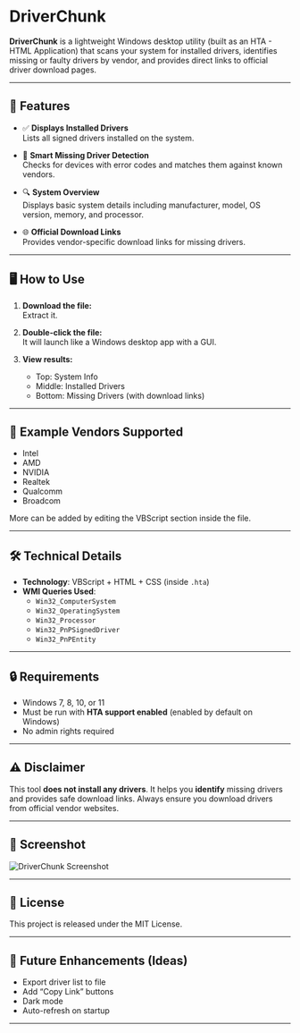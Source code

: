 # DriverChunk

**DriverChunk** is a lightweight Windows desktop utility (built as an HTA - HTML Application) that scans your system for installed drivers, identifies missing or faulty drivers by vendor, and provides direct links to official driver download pages.

---

## 🚀 Features

- ✅ **Displays Installed Drivers**  
  Lists all signed drivers installed on the system.

- 🧠 **Smart Missing Driver Detection**  
  Checks for devices with error codes and matches them against known vendors.

- 🔍 **System Overview**  
  Displays basic system details including manufacturer, model, OS version, memory, and processor.

- 🌐 **Official Download Links**  
  Provides vendor-specific download links for missing drivers.

---

## 🖥️ How to Use

1. **Download the file:**  
   Extract it.

2. **Double-click the file:**  
   It will launch like a Windows desktop app with a GUI.

3. **View results:**  
   - Top: System Info  
   - Middle: Installed Drivers  
   - Bottom: Missing Drivers (with download links)

---

## 📁 Example Vendors Supported

- Intel  
- AMD  
- NVIDIA  
- Realtek  
- Qualcomm  
- Broadcom

More can be added by editing the VBScript section inside the file.

---

## 🛠 Technical Details

- **Technology**: VBScript + HTML + CSS (inside `.hta`)  
- **WMI Queries Used**:
  - `Win32_ComputerSystem`
  - `Win32_OperatingSystem`
  - `Win32_Processor`
  - `Win32_PnPSignedDriver`
  - `Win32_PnPEntity`

---

## 🔒 Requirements

- Windows 7, 8, 10, or 11  
- Must be run with **HTA support enabled** (enabled by default on Windows)  
- No admin rights required

---

## ⚠️ Disclaimer

This tool **does not install any drivers**. It helps you **identify** missing drivers and provides safe download links. Always ensure you download drivers from official vendor websites.

---

## 📸 Screenshot

![DriverChunk Screenshot](https://via.placeholder.com/900x500?text=DriverChunk+GUI+Placeholder)

---

## 📄 License

This project is released under the MIT License.

---

## 🧠 Future Enhancements (Ideas)

- Export driver list to file  
- Add “Copy Link” buttons  
- Dark mode  
- Auto-refresh on startup  

---

